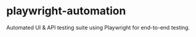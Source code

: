 # playwright-automation
Automated UI &amp; API testing suite using Playwright for end-to-end testing.

